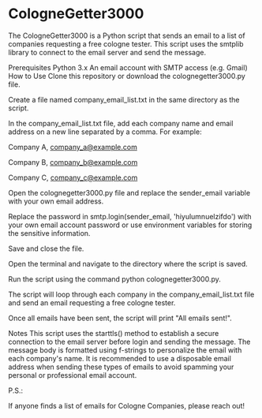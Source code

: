 # CologneGetter3000

The CologneGetter3000 is a Python script that sends an email to a list of companies requesting a free cologne tester. This script uses the smtplib library to connect to the email server and send the message.

Prerequisites
Python 3.x
An email account with SMTP access (e.g. Gmail)
How to Use
Clone this repository or download the colognegetter3000.py file.

Create a file named company_email_list.txt in the same directory as the script.

In the company_email_list.txt file, add each company name and email address on a new line separated by a comma. For example:


Company A, company_a@example.com

Company B, company_b@example.com

Company C, company_c@example.com

Open the colognegetter3000.py file and replace the sender_email variable with your own email address.

Replace the password in smtp.login(sender_email, 'hiyulumnuelzifdo') with your own email account password or use environment variables for storing the sensitive information.

Save and close the file.

Open the terminal and navigate to the directory where the script is saved.

Run the script using the command python colognegetter3000.py.

The script will loop through each company in the company_email_list.txt file and send an email requesting a free cologne tester.

Once all emails have been sent, the script will print "All emails sent!".

Notes
This script uses the starttls() method to establish a secure connection to the email server before login and sending the message.
The message body is formatted using f-strings to personalize the email with each company's name.
It is recommended to use a disposable email address when sending these types of emails to avoid spamming your personal or professional email account.

P.S.:

If anyone finds a list of emails for Cologne Companies, please reach out!